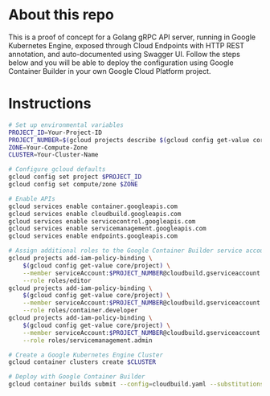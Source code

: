 # About this repo

This is a proof of concept for a Golang gRPC API server, running in Google Kubernetes Engine, exposed through Cloud Endpoints with HTTP REST annotation, and auto-documented using Swagger UI. Follow the steps below and you will be able to deploy the configuration using Google Container Builder in your own Google Cloud Platform project.

# Instructions

```bash
# Set up environmental variables
PROJECT_ID=Your-Project-ID
PROJECT_NUMBER=$(gcloud projects describe $(gcloud config get-value core/project) --format=value\(projectNumber\)) 
ZONE=Your-Compute-Zone
CLUSTER=Your-Cluster-Name

# Configure gcloud defaults
gcloud config set project $PROJECT_ID
gcloud config set compute/zone $ZONE

# Enable APIs
gcloud services enable container.googleapis.com
gcloud services enable cloudbuild.googleapis.com
gcloud services enable servicecontrol.googleapis.com
gcloud services enable servicemanagement.googleapis.com
gcloud services enable endpoints.googleapis.com

# Assign additional roles to the Google Container Builder service account
gcloud projects add-iam-policy-binding \
    $(gcloud config get-value core/project) \
    --member serviceAccount:$PROJECT_NUMBER@cloudbuild.gserviceaccount.com \
    --role roles/editor
gcloud projects add-iam-policy-binding \
    $(gcloud config get-value core/project) \
    --member serviceAccount:$PROJECT_NUMBER@cloudbuild.gserviceaccount.com \
    --role roles/container.developer
gcloud projects add-iam-policy-binding \
    $(gcloud config get-value core/project) \
    --member serviceAccount:$PROJECT_NUMBER@cloudbuild.gserviceaccount.com \
    --role roles/servicemanagement.admin

# Create a Google Kubernetes Engine Cluster
gcloud container clusters create $CLUSTER

# Deploy with Google Container Builder
gcloud container builds submit --config=cloudbuild.yaml --substitutions _ZONE=$ZONE,_CLUSTER=$CLUSTER .
```
